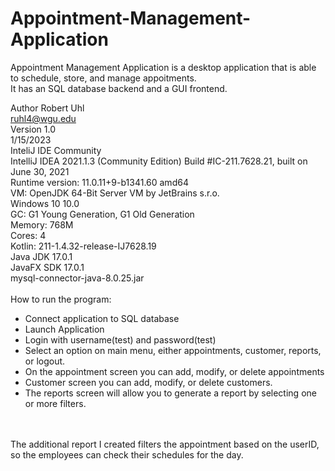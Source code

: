 # Appointment-Management-Application
Appointment Management Application is a desktop application that is able to schedule, store, and manage appoitments.<br /> 
It has an SQL database backend and a GUI frontend.<br /> 

Author Robert Uhl<br /> 
ruhl4@wgu.edu<br /> 
Version 1.0<br /> 
1/15/2023<br /> 
InteliJ IDE Community<br />
IntelliJ IDEA 2021.1.3 (Community Edition)
Build #IC-211.7628.21, built on June 30, 2021<br />
Runtime version: 11.0.11+9-b1341.60 amd64<br />
VM: OpenJDK 64-Bit Server VM by JetBrains s.r.o.<br />
Windows 10 10.0<br />
GC: G1 Young Generation, G1 Old Generation<br />
Memory: 768M<br />
Cores: 4<br />
Kotlin: 211-1.4.32-release-IJ7628.19<br />
Java JDK 17.0.1<br /> 
JavaFX SDK 17.0.1<br /> 
mysql-connector-java-8.0.25.jar<br /> 
<br /> 
How to run the program:
- Connect application to SQL database
- Launch Application
- Login with username(test) and password(test)
- Select an option on main menu, either appointments, customer, reports, or logout.
- On the appointment screen you can add, modify, or delete appointments
- Customer screen you can add, modify, or delete customers.
- The reports screen will allow you to generate a report by selecting one or more filters.
<br /> 
<br /> 
The additional report I created filters the appointment based on the userID, so the employees can check their schedules for the day.
